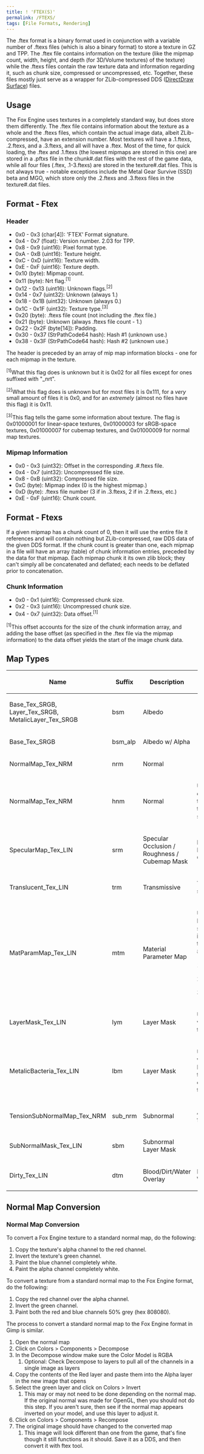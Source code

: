 ```yaml
---
title: ! 'FTEX(S)'
permalink: /FTEXS/
tags: [File Formats, Rendering]
---
```


The .ftex format is a binary format used in conjunction with a variable
number of .ftexs files (which is also a binary format) to store a
texture in GZ and TPP. The .ftex file contains information on the
texture (like the mipmap count, width, height, and depth (for 3D/Volume
textures) of the texture) while the .ftexs files contain the raw texture
data and information regarding it, such as chunk size, compressed or
uncompressed, etc. Together, these files mostly just serve as a wrapper
for ZLib-compressed DDS ([DirectDraw
Surface](https://docs.microsoft.com/windows-hardware/drivers/display/directdraw-surfaces))
files.

## Usage

The Fox Engine uses textures in a completely standard way, but does
store them differently. The .ftex file contains information about the
texture as a whole and the .ftexs files, which contain the actual image
data, albeit ZLib-compressed, have an extension number. Most textures
will have a .1.ftexs, .2.ftexs, and a .3.ftexs, and all will have a
.ftex. Most of the time, for quick loading, the .ftex and .1.ftexs (the
lowest mipmaps are stored in this one) are stored in a .pftxs file in
the chunk\#.dat files with the rest of the game data, while all four
files (.ftex, .1-3.ftexs) are stored in the texture\#.dat files. This is
not always true - notable exceptions include the Metal Gear Survive
(SSD) beta and MGO, which store only the .2.ftexs and .3.ftexs files in
the texture\#.dat files.

## Format - Ftex

### Header

  - 0x0 - 0x3 (char\[4\]): 'FTEX' Format signature.
  - 0x4 - 0x7 (float): Version number. 2.03 for TPP.
  - 0x8 - 0x9 (uint16): Pixel format type.
  - 0xA - 0xB (uint16): Texture height.
  - 0xC - 0xD (uint16): Texture width.
  - 0xE - 0xF (uint16): Texture depth.
  - 0x10 (byte): Mipmap count.
  - 0x11 (byte): Nrt flag.<sup>\[1\]</sup>
  - 0x12 - 0x13 (uint16): Unknown flags.<sup>\[2\]</sup>
  - 0x14 - 0x7 (uint32): Unknown (always 1.)
  - 0x18 - 0x1B (uint32): Unknown (always 0.)
  - 0x1C - 0x1F (uint32): Texture type.<sup>\[3\]</sup>
  - 0x20 (byte): .ftexs file count (not including the .ftex file.)
  - 0x21 (byte): Unknown (always .ftexs file count - 1.)
  - 0x22 - 0x2F (byte\[14\]): Padding.
  - 0x30 - 0x37 (StrPathCode64 hash): Hash \#1 (unknown use.)
  - 0x38 - 0x3F (StrPathCode64 hash): Hash \#2 (unknown use.)

The header is preceded by an array of mip map information blocks - one
for each mipmap in the texture.

<sup>\[1\]</sup>What this flag does is unknown but it is 0x02 for all
files except for ones suffixed with "_nrt".

<sup>\[2\]</sup>What this flag does is unknown but for most files it is
0x111, for a *very* small amount of files it is 0x0, and for an
*extremely* (almost no files have this flag) it is 0x11.

<sup>\[3\]</sup>This flag tells the game some information about texture.
The flag is 0x01000001 for linear-space textures, 0x01000003 for
sRGB-space textures, 0x01000007 for cubemap textures, and 0x01000009 for
normal map textures.

### Mipmap Information

  - 0x0 - 0x3 (uint32): Offset in the corresponding .\#.ftexs file.
  - 0x4 - 0x7 (uint32): Uncompressed file size.
  - 0x8 - 0xB (uint32): Compressed file size.
  - 0xC (byte): Mipmap index (0 is the highest mipmap.)
  - 0xD (byte): .ftexs file number (3 if in .3.ftexs, 2 if in .2.ftexs,
    etc.)
  - 0xE - 0xF (uint16): Chunk count.

## Format - Ftexs

If a given mipmap has a chunk count of 0, then it will use the entire
file it references and will contain nothing but ZLib-compressed, raw DDS
data of the given DDS format. If the chunk count is greater than one,
each mipmap in a file will have an array (table) of chunk information
entries, preceded by the data for that mipmap. Each mipmap chunk it its
own zlib block; they can't simply all be concatenated and deflated; each
needs to be deflated prior to concatenation.

### Chunk Information

  - 0x0 - 0x1 (uint16): Compressed chunk size.
  - 0x2 - 0x3 (uint16): Uncompressed chunk size.
  - 0x4 - 0x7 (uint32): Data offset.<sup>\[1\]</sup>

<sup>\[1\]</sup>This offset accounts for the size of the chunk
information array, and adding the base offset (as specified in the .ftex
file via the mipmap information) to the data offset yields the start of
the image chunk data.

## Map Types

<table>
<thead>
<tr class="header">
<th><p>Name</p></th>
<th><p>Suffix</p></th>
<th><p>Description</p></th>
<th><p>Additional Information</p></th>
</tr>
</thead>
<tbody>
<tr class="odd">
<td><p>Base_Tex_SRGB, Layer_Tex_SRGB, MetalicLayer_Tex_SRGB</p></td>
<td><p>bsm</p></td>
<td><p>Albedo</p></td>
<td></td>
</tr>
<tr class="even">
<td><p>Base_Tex_SRGB</p></td>
<td><p>bsm_alp</p></td>
<td><p>Albedo w/ Alpha</p></td>
<td></td>
</tr>
<tr class="odd">
<td><p>NormalMap_Tex_NRM</p></td>
<td><p>nrm</p></td>
<td><p>Normal</p></td>
<td></td>
</tr>
<tr class="even">
<td><p>NormalMap_Tex_NRM</p></td>
<td><p>hnm</p></td>
<td><p>Normal</p></td>
<td><p>Unknown if there's a difference between these normal maps and the ones with the nrm suffix.</p></td>
</tr>
<tr class="odd">
<td><p>SpecularMap_Tex_LIN</p></td>
<td><p>srm</p></td>
<td><p>Specular Occlusion / Roughness / Cubemap Mask</p></td>
<td><p>R: Specular Mask, G: Roughness, B: Cubemap Mask</p></td>
</tr>
<tr class="even">
<td><p>Translucent_Tex_LIN</p></td>
<td><p>trm</p></td>
<td><p>Transmissive</p></td>
<td><p>Transmissive map for subsurface scattering.</p></td>
</tr>
<tr class="odd">
<td><p>MatParamMap_Tex_LIN</p></td>
<td><p>mtm</p></td>
<td><p>Material Parameter Map</p></td>
<td><p>Used to apply multiple MatParamIndices to a single material. The indices are based on the following shades: 0: #212221</p>
<p>1: #606160</p>
<p>2: #9F9F9F</p>
<p>3: #E1DFE1</p></td>
</tr>
<tr class="even">
<td><p>LayerMask_Tex_LIN</p></td>
<td><p>lym</p></td>
<td><p>Layer Mask</p></td>
<td><p>Used in combination with a Layer_Tex_SRGB texture to overlay color.</p></td>
</tr>
<tr class="odd">
<td><p>MetalicBacteria_Tex_LIN</p></td>
<td><p>lbm</p></td>
<td><p>Layer Mask</p></td>
<td><p>Used in combination with a MetalicLayer_Tex_SRGB texture for parasite effects on Quiet and the Skulls.</p></td>
</tr>
<tr class="even">
<td><p>TensionSubNormalMap_Tex_NRM</p></td>
<td><p>sub_nrm</p></td>
<td><p>Subnormal</p></td>
<td><p>Additional Normal map for added details.</p></td>
</tr>
<tr class="odd">
<td><p>SubNormalMask_Tex_LIN</p></td>
<td><p>sbm</p></td>
<td><p>Subnormal Layer Mask</p></td>
<td></td>
</tr>
<tr class="even">
<td><p>Dirty_Tex_LIN</p></td>
<td><p>dtm</p></td>
<td><p>Blood/Dirt/Water Overlay</p></td>
<td><p>R: Blood, G: Dirt, B: Water</p></td>
</tr>
</tbody>
</table>

## Normal Map Conversion

### Normal Map Conversion

To convert a Fox Engine texture to a standard normal map, do the
following:

1.  Copy the texture's alpha channel to the red channel.
2.  Invert the texture's green channel.
3.  Paint the blue channel completely white.
4.  Paint the alpha channel completely white.

To convert a texture from a standard normal map to the Fox Engine
format, do the following:

1.  Copy the red channel over the alpha channel.
2.  Invert the green channel.
3.  Paint both the red and blue channels 50% grey (hex 808080).

The process to convert a standard normal map to the Fox Engine format in
Gimp is similar.

1.  Open the normal map
2.  Click on Colors \> Components \> Decompose
3.  In the Decompose window make sure the Color Model is RGBA
    1.  Optional: Check Decompose to layers to pull all of the channels
        in a single image as layers
4.  Copy the contents of the Red layer and paste them into the Alpha
    layer in the new image that opens
5.  Select the green layer and click on Colors \> Invert
    1.  This may or may not need to be done depending on the normal map.
        If the original normal was made for OpenGL, then you should not
        do this step. If you aren't sure, then see if the normal map
        appears inverted on your model, and use this layer to adjust it.
6.  Click on Colors \> Components \> Recompose
7.  The original image should have changed to the converted map
    1.  This image will look different than one from the game, that's
        fine though it still functions as it should. Save it as a DDS,
        and then convert it with ftex tool.

